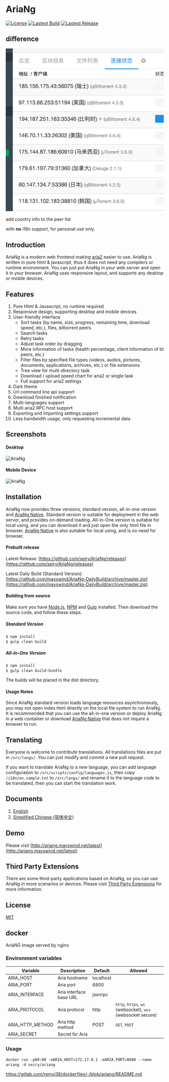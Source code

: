 # AriaNg
[![License](https://img.shields.io/github/license/seiry/AriaNg.svg?style=flat)](https://github.com/seiry/AriaNg/blob/master/LICENSE)
[![Lastest Build](https://img.shields.io/circleci/project/github/seiry/AriaNg.svg?style=flat)](https://circleci.com/gh/seiry/AriaNg/tree/master)
[![Lastest Release](https://img.shields.io/github/release/seiry/AriaNg.svg?style=flat)](https://github.com/seiry/AriaNg/releases)

## difference

![add country info ](country.png)

add country info to the peer list

with **no** i18n support, for personal use only.

## Introduction
AriaNg is a modern web frontend making [aria2](https://github.com/aria2/aria2) easier to use. AriaNg is written in pure html & javascript, thus it does not need any compilers or runtime environment. You can just put AriaNg in your web server and open it in your browser. AriaNg uses responsive layout, and supports any desktop or mobile devices.

## Features
1. Pure Html & Javascript, no runtime required
2. Responsive design, supporting desktop and mobile devices
3. User-friendly interface
    * Sort tasks (by name, size, progress, remaining time, download speed, etc.), files, bittorrent peers
    * Search tasks
    * Retry tasks
    * Adjust task order by dragging
    * More information of tasks (health percentage, client information of bt peers, etc.)
    * Filter files by specified file types (videos, audios, pictures, documents, applications, archives, etc.) or file extensions
    * Tree view for multi-directory task
    * Download / upload speed chart for aria2 or single task
    * Full support for aria2 settings
4. Dark theme
5. Url command line api support
6. Download finished notification
7. Multi-languages support
8. Multi aria2 RPC host support
9. Exporting and Importing settings support
10. Less bandwidth usage, only requesting incremental data

## Screenshots
#### Desktop
![AriaNg](https://raw.githubusercontent.com/mayswind/AriaNg-WebSite/master/screenshots/desktop.png)
#### Mobile Device
![AriaNg](https://raw.githubusercontent.com/mayswind/AriaNg-WebSite/master/screenshots/mobile.png)

## Installation
AriaNg now provides three versions, standard version, all-in-one version and [AriaNg Native](https://github.com/mayswind/AriaNg-Native). Standard version is suitable for deployment in the web server, and provides on-demand loading. All-In-One version is suitable for local using, and you can download it and just open the only html file in browser. [AriaNg Native](https://github.com/mayswind/AriaNg-Native) is also suitable for local using, and is no need for browser. 

#### Prebuilt release
Latest Release: [https://github.com/seiry/AriaNg/releases](https://github.com/seiry/AriaNg/releases)

Latest Daily Build (Standard Version): [https://github.com/mayswind/AriaNg-DailyBuild/archive/master.zip](https://github.com/mayswind/AriaNg-DailyBuild/archive/master.zip)

#### Building from source
Make sure you have [Node.js](https://nodejs.org/), [NPM](https://www.npmjs.com/) and [Gulp](https://gulpjs.com/) installed. Then download the source code, and follow these steps.

##### Standard Version

    $ npm install
    $ gulp clean build

##### All-In-One Version

    $ npm install
    $ gulp clean build-bundle

The builds will be placed in the dist directory.

#### Usage Notes
Since AriaNg standard version loads language resources asynchronously, you may not open index.html directly on the local file system to run AriaNg. It is recommended that you can use the all-in-one version or deploy AriaNg in a web container or download [AriaNg Native](https://github.com/mayswind/AriaNg-Native) that does not require a browser to run.

## Translating

Everyone is welcome to contribute translations. All translations files are put in `/src/langs/`. You can just modify and commit a new pull request.

If you want to translate AriaNg to a new language, you can add language configuration to `/src/scripts/config/languages.js`, then copy `/i18n/en.sample.txt` to `/src/langs/` and rename it to the language code to be translated, then you can start the translation work.

## Documents
1. [English](http://ariang.mayswind.net)
2. [Simplified Chinese (简体中文)](http://ariang.mayswind.net/zh_Hans)

## Demo
Please visit [http://ariang.mayswind.net/latest](http://ariang.mayswind.net/latest)

## Third Party Extensions
There are some third-party applications based on AriaNg, so you can use AriaNg in more scenarios or devices. Please visit [Third Party Extensions](http://ariang.mayswind.net/3rd-extensions.html) for more information.

## License
[MIT](https://github.com/mayswind/AriaNg/blob/master/LICENSE)

## docker


AriaNG image served by nginx

### Environment variables

|     Variable     |       Description       |  Default  |                           Allowed                           |
|------------------|-------------------------|-----------|-------------------------------------------------------------|
| ARIA_HOST        | Aria hostname           | localhost |                                                             |
| ARIA_PORT        | Aria port               | 6800      |                                                             |
| ARIA_INTERFACE   | Aria interface base URL | jsonrpc   |                                                             |
| ARIA_PROTOCOL    | Aria protocol           | http      | `http`, `https`, `ws` (websocket), `wss` (websocket secure) |
| ARIA_HTTP_METHOD | Aria http method        | POST      | `GET`, `POST`                                               |
| ARIA_SECRET      | Secret for Aria         |           |                                                             |

### Usage
```
docker run -p80:80 -eARIA_HOST=172.17.0.1 -eARIA_PORT=8080 --name ariang -d seiry/ariang
```

https://gitlab.com/remyj38/dockerfiles/-/blob/ariang/README.md
